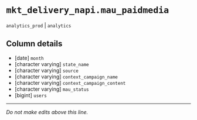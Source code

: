 # `mkt_delivery_napi.mau_paidmedia`
`analytics_prod` | `analytics`

## Column details
* [date]      `month`
* [character varying] `state_name`
* [character varying] `source`
* [character varying] `context_campaign_name`
* [character varying] `context_campaign_content`
* [character varying] `mau_status`
* [bigint]    `users`

-------------------------------------------------------------------------------
*Do not make edits above this line.*

